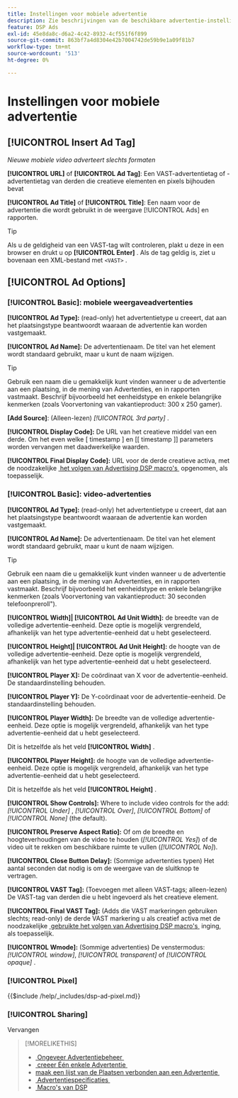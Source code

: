 ```yaml
---
title: Instellingen voor mobiele advertentie
description: Zie beschrijvingen van de beschikbare advertentie-instellingen voor mobiele advertenties.
feature: DSP Ads
exl-id: 45e8da8c-d6a2-4c42-8932-4cf551f6f899
source-git-commit: 863bf7a4d8304e42b7004742de59b9e1a09f81b7
workflow-type: tm+mt
source-wordcount: '513'
ht-degree: 0%

---
```


# Instellingen voor mobiele advertentie

## [!UICONTROL Insert Ad Tag]

*Nieuwe mobiele video adverteert slechts formaten*

**[!UICONTROL URL]** of **[!UICONTROL Ad Tag]**: Een VAST-advertentietag of -advertentietag van derden die creatieve elementen en pixels bijhouden bevat

**[!UICONTROL Ad Title]** of **[!UICONTROL Title]**: Een naam voor de advertentie die wordt gebruikt in de weergave [!UICONTROL Ads] en rapporten.

>[!TIP]
>
> Als u de geldigheid van een VAST-tag wilt controleren, plakt u deze in een browser en drukt u op **[!UICONTROL Enter]** . Als de tag geldig is, ziet u bovenaan een XML-bestand met `<VAST>` .

## [!UICONTROL Ad Options]

### [!UICONTROL Basic]: mobiele weergaveadvertenties

**[!UICONTROL Ad Type]:** (read-only) het advertentietype u creeert, dat aan het plaatsingstype beantwoordt waaraan de advertentie kan worden vastgemaakt.

**[!UICONTROL Ad Name]:** De advertentienaam. De titel van het element wordt standaard gebruikt, maar u kunt de naam wijzigen.

>[!TIP]
>
> Gebruik een naam die u gemakkelijk kunt vinden wanneer u de advertentie aan een plaatsing, in de mening van Advertenties, en in rapporten vastmaakt. Beschrijf bijvoorbeeld het eenheidstype en enkele belangrijke kenmerken (zoals Voorvertoning van vakantieproduct: 300 x 250 gamer).

**\[Add Source\]**: (Alleen-lezen) *[!UICONTROL 3rd party]* .

**[!UICONTROL Display Code]:** De URL van het creatieve middel van een derde. Om het even welke [ timestamp ] en [[ timestamp ]] parameters worden vervangen met daadwerkelijke waarden.

**[!UICONTROL Final Display Code]:** URL voor de derde creatieve activa, met de noodzakelijke [&#x200B; het volgen van Advertising DSP macro&#39;s &#x200B;](/help/dsp/campaign-management/macros.md) opgenomen, als toepasselijk.

### [!UICONTROL Basic]: video-advertenties

**[!UICONTROL Ad Type]:** (read-only) het advertentietype u creeert, dat aan het plaatsingstype beantwoordt waaraan de advertentie kan worden vastgemaakt.

**[!UICONTROL Ad Name]:** De advertentienaam. De titel van het element wordt standaard gebruikt, maar u kunt de naam wijzigen.

>[!TIP]
>
> Gebruik een naam die u gemakkelijk kunt vinden wanneer u de advertentie aan een plaatsing, in de mening van Advertenties, en in rapporten vastmaakt. Beschrijf bijvoorbeeld het eenheidstype en enkele belangrijke kenmerken (zoals Voorvertoning van vakantieproduct: 30 seconden telefoonpreroll&quot;).

**[!UICONTROL Width]| [!UICONTROL Ad Unit Width]:** de breedte van de volledige advertentie-eenheid. Deze optie is mogelijk vergrendeld, afhankelijk van het type advertentie-eenheid dat u hebt geselecteerd.

**[!UICONTROL Height]| [!UICONTROL Ad Unit Height]:** de hoogte van de volledige advertentie-eenheid. Deze optie is mogelijk vergrendeld, afhankelijk van het type advertentie-eenheid dat u hebt geselecteerd.

**[!UICONTROL Player X]:** De coördinaat van X voor de advertentie-eenheid. De standaardinstelling behouden.

**[!UICONTROL Player Y]:** De Y-coördinaat voor de advertentie-eenheid. De standaardinstelling behouden.

**[!UICONTROL Player Width]:** De breedte van de volledige advertentie-eenheid. Deze optie is mogelijk vergrendeld, afhankelijk van het type advertentie-eenheid dat u hebt geselecteerd.

Dit is hetzelfde als het veld **[!UICONTROL Width]** .

**[!UICONTROL Player Height]:** de hoogte van de volledige advertentie-eenheid. Deze optie is mogelijk vergrendeld, afhankelijk van het type advertentie-eenheid dat u hebt geselecteerd.

Dit is hetzelfde als het veld **[!UICONTROL Height]** .

**[!UICONTROL Show Controls]:** Where to include video controls for the add: *[!UICONTROL Under]* , *[!UICONTROL Over]*, *[!UICONTROL Bottom]* of *[!UICONTROL None]* (the default).

**[!UICONTROL Preserve Aspect Ratio]:** Of om de breedte en hoogteverhoudingen van de video te houden (*[!UICONTROL Yes]*) of de video uit te rekken om beschikbare ruimte te vullen (*[!UICONTROL No]*).

**[!UICONTROL Close Button Delay]:** (Sommige advertenties typen) Het aantal seconden dat nodig is om de weergave van de sluitknop te vertragen.

**[!UICONTROL VAST Tag]:** (Toevoegen met alleen VAST-tags; alleen-lezen) De VAST-tag van derden die u hebt ingevoerd als het creatieve element.

**[!UICONTROL Final VAST Tag]:** (Adds die VAST markeringen gebruiken slechts; read-only) de derde VAST markering u als creatief activa met de noodzakelijke [&#x200B; gebruikte het volgen van Advertising DSP macro&#39;s &#x200B;](/help/dsp/campaign-management/macros.md) inging, als toepasselijk.

**[!UICONTROL Wmode]:** (Sommige advertenties) De venstermodus: *[!UICONTROL window]*, *[!UICONTROL transparent]* of *[!UICONTROL opaque]* .

### [!UICONTROL Pixel]

<!-- **[!UICONTROL Pixel]:** -->

{{$include /help/_includes/dsp-ad-pixel.md}}

### [!UICONTROL Sharing]

Vervangen

>[!MORELIKETHIS]
>
>* [&#x200B; Ongeveer Advertentiebeheer &#x200B;](ad-about.md)
>* [&#x200B; creeer Één enkele Advertentie &#x200B;](ad-create.md)
>* [&#x200B; maak een lijst van de Plaatsen verbonden aan een Advertentie &#x200B;](/help/dsp/campaign-management/ads/ad-list-placements.md)
>* [&#x200B; Advertentiespecificaties &#x200B;](ad-specs.md)
>* [&#x200B; Macro&#39;s van DSP &#x200B;](/help/dsp/campaign-management/macros.md)
